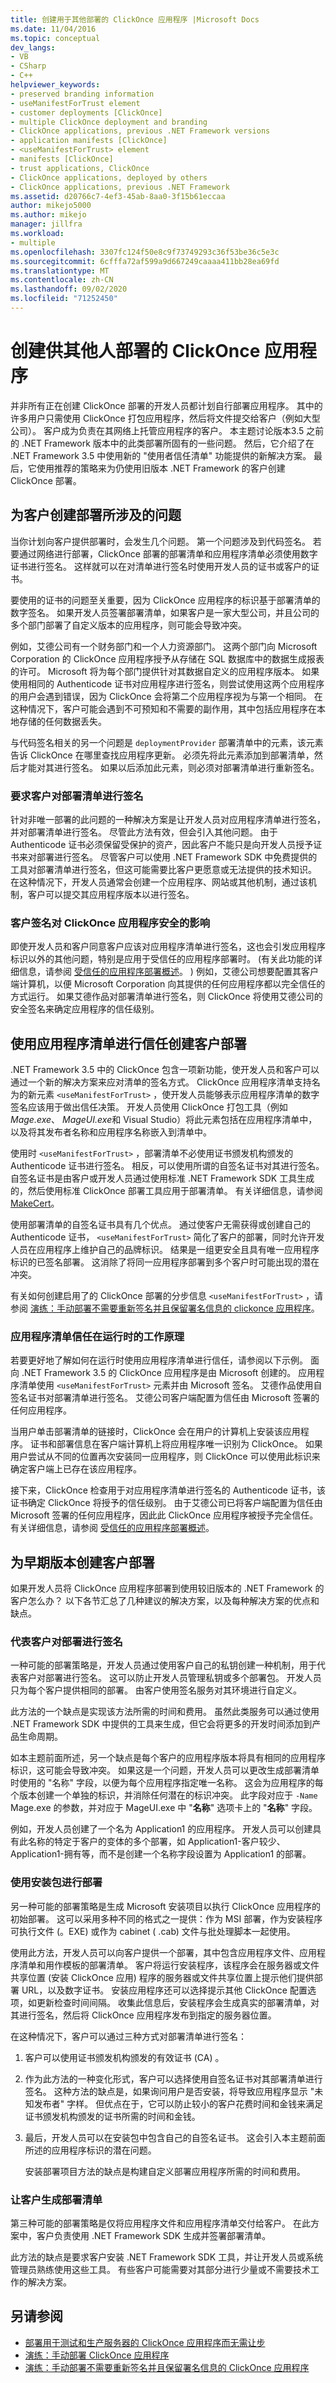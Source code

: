 ```yaml
---
title: 创建用于其他部署的 ClickOnce 应用程序 |Microsoft Docs
ms.date: 11/04/2016
ms.topic: conceptual
dev_langs:
- VB
- CSharp
- C++
helpviewer_keywords:
- preserved branding information
- useManifestForTrust element
- customer deployments [ClickOnce]
- multiple ClickOnce deployment and branding
- ClickOnce applications, previous .NET Framework versions
- application manifests [ClickOnce]
- <useManifestForTrust> element
- manifests [ClickOnce]
- trust applications, ClickOnce
- ClickOnce applications, deployed by others
- ClickOnce applications, previous .NET Framework
ms.assetid: d20766c7-4ef3-45ab-8aa0-3f15b61eccaa
author: mikejo5000
ms.author: mikejo
manager: jillfra
ms.workload:
- multiple
ms.openlocfilehash: 3307fc124f50e8c9f73749293c36f53be36c5e3c
ms.sourcegitcommit: 6cfffa72af599a9d667249caaaa411bb28ea69fd
ms.translationtype: MT
ms.contentlocale: zh-CN
ms.lasthandoff: 09/02/2020
ms.locfileid: "71252450"
---
```

# <a name="create-clickonce-applications-for-others-to-deploy"></a>创建供其他人部署的 ClickOnce 应用程序
并非所有正在创建 ClickOnce 部署的开发人员都计划自行部署应用程序。 其中的许多用户只需使用 ClickOnce 打包应用程序，然后将文件提交给客户（例如大型公司）。 客户成为负责在其网络上托管应用程序的客户。 本主题讨论版本3.5 之前的 .NET Framework 版本中的此类部署所固有的一些问题。 然后，它介绍了在 .NET Framework 3.5 中使用新的 "使用者信任清单" 功能提供的新解决方案。 最后，它使用推荐的策略来为仍使用旧版本 .NET Framework 的客户创建 ClickOnce 部署。

## <a name="issues-involved-in-creating-deployments-for-customers"></a>为客户创建部署所涉及的问题
 当你计划向客户提供部署时，会发生几个问题。 第一个问题涉及到代码签名。 若要通过网络进行部署，ClickOnce 部署的部署清单和应用程序清单必须使用数字证书进行签名。 这样就可以在对清单进行签名时使用开发人员的证书或客户的证书。

 要使用的证书的问题至关重要，因为 ClickOnce 应用程序的标识基于部署清单的数字签名。 如果开发人员签署部署清单，如果客户是一家大型公司，并且公司的多个部门部署了自定义版本的应用程序，则可能会导致冲突。

 例如，艾德公司有一个财务部门和一个人力资源部门。 这两个部门向 Microsoft Corporation 的 ClickOnce 应用程序授予从存储在 SQL 数据库中的数据生成报表的许可。 Microsoft 将为每个部门提供针对其数据自定义的应用程序版本。 如果使用相同的 Authenticode 证书对应用程序进行签名，则尝试使用这两个应用程序的用户会遇到错误，因为 ClickOnce 会将第二个应用程序视为与第一个相同。 在这种情况下，客户可能会遇到不可预知和不需要的副作用，其中包括应用程序在本地存储的任何数据丢失。

 与代码签名相关的另一个问题是 `deploymentProvider` 部署清单中的元素，该元素告诉 ClickOnce 在哪里查找应用程序更新。 必须先将此元素添加到部署清单，然后才能对其进行签名。 如果以后添加此元素，则必须对部署清单进行重新签名。

### <a name="require-the-customer-to-sign-the-deployment-manifest"></a>要求客户对部署清单进行签名
 针对非唯一部署的此问题的一种解决方案是让开发人员对应用程序清单进行签名，并对部署清单进行签名。 尽管此方法有效，但会引入其他问题。 由于 Authenticode 证书必须保留受保护的资产，因此客户不能只是向开发人员授予证书来对部署进行签名。 尽管客户可以使用 .NET Framework SDK 中免费提供的工具对部署清单进行签名，但这可能需要比客户更愿意或无法提供的技术知识。 在这种情况下，开发人员通常会创建一个应用程序、网站或其他机制，通过该机制，客户可以提交其应用程序版本以进行签名。

### <a name="the-impact-of-customer-signing-on-clickonce-application-security"></a>客户签名对 ClickOnce 应用程序安全的影响
 即使开发人员和客户同意客户应该对应用程序清单进行签名，这也会引发应用程序标识以外的其他问题，特别是应用于受信任的应用程序部署时。  (有关此功能的详细信息，请参阅 [受信任的应用程序部署概述](../deployment/trusted-application-deployment-overview.md)。 ) 例如，艾德公司想要配置其客户端计算机，以便 Microsoft Corporation 向其提供的任何应用程序都以完全信任的方式运行。 如果艾德作品对部署清单进行签名，则 ClickOnce 将使用艾德公司的安全签名来确定应用程序的信任级别。

## <a name="create-customer-deployments-by-using-application-manifest-for-trust"></a>使用应用程序清单进行信任创建客户部署
 .NET Framework 3.5 中的 ClickOnce 包含一项新功能，使开发人员和客户可以通过一个新的解决方案来应对清单的签名方式。 ClickOnce 应用程序清单支持名为的新元素 `<useManifestForTrust>` ，使开发人员能够表示应用程序清单的数字签名应该用于做出信任决策。 开发人员使用 ClickOnce 打包工具（例如 *Mage.exe*、 *MageUI.exe*和 Visual Studio）将此元素包括在应用程序清单中，以及将其发布者名称和应用程序名称嵌入到清单中。

 使用时 `<useManifestForTrust>` ，部署清单不必使用证书颁发机构颁发的 Authenticode 证书进行签名。 相反，可以使用所谓的自签名证书对其进行签名。 自签名证书是由客户或开发人员通过使用标准 .NET Framework SDK 工具生成的，然后使用标准 ClickOnce 部署工具应用于部署清单。 有关详细信息，请参阅 [MakeCert](/windows/desktop/SecCrypto/makecert)。

 使用部署清单的自签名证书具有几个优点。 通过使客户无需获得或创建自己的 Authenticode 证书， `<useManifestForTrust>` 简化了客户的部署，同时允许开发人员在应用程序上维护自己的品牌标识。 结果是一组更安全且具有唯一应用程序标识的已签名部署。 这消除了将同一应用程序部署到多个客户时可能出现的潜在冲突。

 有关如何创建启用了的 ClickOnce 部署的分步信息 `<useManifestForTrust>` ，请参阅 [演练：手动部署不需要重新签名并且保留署名信息的 clickonce 应用程序](../deployment/walkthrough-manually-deploying-a-clickonce-app-no-re-signing-required.md)。

### <a name="how-application-manifest-for-trust-works-at-run-time"></a>应用程序清单信任在运行时的工作原理
 若要更好地了解如何在运行时使用应用程序清单进行信任，请参阅以下示例。 面向 .NET Framework 3.5 的 ClickOnce 应用程序是由 Microsoft 创建的。 应用程序清单使用 `<useManifestForTrust>` 元素并由 Microsoft 签名。 艾德作品使用自签名证书对部署清单进行签名。 艾德公司客户端配置为信任由 Microsoft 签署的任何应用程序。

 当用户单击部署清单的链接时，ClickOnce 会在用户的计算机上安装该应用程序。 证书和部署信息在客户端计算机上将应用程序唯一识别为 ClickOnce。 如果用户尝试从不同的位置再次安装同一应用程序，则 ClickOnce 可以使用此标识来确定客户端上已存在该应用程序。

 接下来，ClickOnce 检查用于对应用程序清单进行签名的 Authenticode 证书，该证书确定 ClickOnce 将授予的信任级别。 由于艾德公司已将客户端配置为信任由 Microsoft 签署的任何应用程序，因此此 ClickOnce 应用程序被授予完全信任。 有关详细信息，请参阅 [受信任的应用程序部署概述](../deployment/trusted-application-deployment-overview.md)。

## <a name="create-customer-deployments-for-earlier-versions"></a>为早期版本创建客户部署
 如果开发人员将 ClickOnce 应用程序部署到使用较旧版本的 .NET Framework 的客户怎么办？ 以下各节汇总了几种建议的解决方案，以及每种解决方案的优点和缺点。

### <a name="sign-deployments-on-behalf-of-customer"></a>代表客户对部署进行签名
 一种可能的部署策略是，开发人员通过使用客户自己的私钥创建一种机制，用于代表客户对部署进行签名。 这可以防止开发人员管理私钥或多个部署包。 开发人员只为每个客户提供相同的部署。 由客户使用签名服务对其环境进行自定义。

 此方法的一个缺点是实现该方法所需的时间和费用。 虽然此类服务可以通过使用 .NET Framework SDK 中提供的工具来生成，但它会将更多的开发时间添加到产品生命周期。

 如本主题前面所述，另一个缺点是每个客户的应用程序版本将具有相同的应用程序标识，这可能会导致冲突。 如果这是一个问题，开发人员可以更改生成部署清单时使用的 "名称" 字段，以便为每个应用程序指定唯一名称。 这会为应用程序的每个版本创建一个单独的标识，并消除任何潜在的标识冲突。 此字段对应于 `-Name` Mage.exe 的参数，并对应于 MageUI.exe 中 "**名称**" 选项卡上的 "**名称**" 字段。

 例如，开发人员创建了一个名为 Application1 的应用程序。 开发人员可以创建具有此名称的特定于客户的变体的多个部署，如 Application1-客户较少、Application1-拥有等，而不是创建一个名称字段设置为 Application1 的部署。

### <a name="deploy-using-a-setup-package"></a>使用安装包进行部署
 另一种可能的部署策略是生成 Microsoft 安装项目以执行 ClickOnce 应用程序的初始部署。 这可以采用多种不同的格式之一提供：作为 MSI 部署，作为安装程序可执行文件 (。EXE) 或作为 cabinet ( .cab) 文件与批处理脚本一起使用。

 使用此方法，开发人员可以向客户提供一个部署，其中包含应用程序文件、应用程序清单和用作模板的部署清单。 客户将运行安装程序，该程序会在服务器或文件共享位置 (安装 ClickOnce 应用) 程序的服务器或文件共享位置上提示他们提供部署 URL，以及数字证书。 安装应用程序还可以选择提示其他 ClickOnce 配置选项，如更新检查时间间隔。 收集此信息后，安装程序会生成真实的部署清单，对其进行签名，然后将 ClickOnce 应用程序发布到指定的服务器位置。

 在这种情况下，客户可以通过三种方式对部署清单进行签名：

1. 客户可以使用证书颁发机构颁发的有效证书 (CA) 。

2. 作为此方法的一种变化形式，客户可以选择使用自签名证书对其部署清单进行签名。 这种方法的缺点是，如果询问用户是否安装，将导致应用程序显示 "未知发布者" 字样。 但优点在于，它可以防止较小的客户花费时间和金钱来满足证书颁发机构颁发的证书所需的时间和金钱。

3. 最后，开发人员可以在安装包中包含自己的自签名证书。 这会引入本主题前面所述的应用程序标识的潜在问题。

   安装部署项目方法的缺点是构建自定义部署应用程序所需的时间和费用。

### <a name="have-customer-generate-deployment-manifest"></a>让客户生成部署清单
 第三种可能的部署策略是仅将应用程序文件和应用程序清单交付给客户。 在此方案中，客户负责使用 .NET Framework SDK 生成并签署部署清单。

 此方法的缺点是要求客户安装 .NET Framework SDK 工具，并让开发人员或系统管理员熟练使用这些工具。 有些客户可能需要对其部分进行少量或不需要技术工作的解决方案。

## <a name="see-also"></a>另请参阅
- [部署用于测试和生产服务器的 ClickOnce 应用程序而无需让步](../deployment/deploying-clickonce-applications-for-testing-and-production-without-resigning.md)
- [演练：手动部署 ClickOnce 应用程序](../deployment/walkthrough-manually-deploying-a-clickonce-application.md)
- [演练：手动部署不需要重新签名并且保留署名信息的 ClickOnce 应用程序](../deployment/walkthrough-manually-deploying-a-clickonce-app-no-re-signing-required.md)